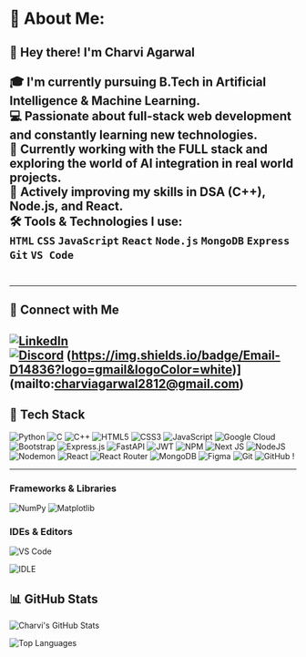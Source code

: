 # 💫 About Me:
## 👋 Hey there! I'm Charvi Agarwal<br><br>🎓 I'm currently pursuing B.Tech in Artificial Intelligence & Machine Learning.  <br>💻 Passionate about full-stack web development and constantly learning new technologies.  <br>🌱 Currently working with the **FULL stack** and exploring the world of **AI integration** in real world projects. <br>🎯 Actively improving my skills in **DSA (C++)**, **Node.js**, and **React**.  <br>🛠️ Tools & Technologies I use:  <br>`HTML` `CSS` `JavaScript` `React` `Node.js` `MongoDB` `Express` `Git` `VS Code`<br><br>

---

## 🔗 Connect with Me

[![LinkedIn](https://img.shields.io/badge/LinkedIn-Charvi%20Agarwal-blue?style=for-the-badge&logo=linkedin)](https://www.linkedin.com/in/charvi-agarwal-7aa36a335)  
[![Discord](https://img.shields.io/badge/Discord-charvi%231234-5865F2?style=for-the-badge&logo=discord&logoColor=white)](https://discordapp.com/users/1353206538369630279)
(https://img.shields.io/badge/Email-D14836?logo=gmail&logoColor=white)](mailto:charviagarwal2812@gmail.com) 
---

## 🔧 Tech Stack

![Python](https://img.shields.io/badge/Python-3670A0?style=for-the-badge&logo=python&logoColor=fff)
![C](https://img.shields.io/badge/C-00599C?style=for-the-badge&logo=c&logoColor=white)
![C++](https://img.shields.io/badge/C++-00599C?style=for-the-badge&logo=cplusplus&logoColor=white)
![HTML5](https://img.shields.io/badge/HTML5-E34F26?style=for-the-badge&logo=html5&logoColor=white)
![CSS3](https://img.shields.io/badge/CSS3-1572B6?style=for-the-badge&logo=css3&logoColor=white)
![JavaScript](https://img.shields.io/badge/JavaScript-F7DF1E?style=for-the-badge&logo=javascript&logoColor=black)
![Google Cloud](https://img.shields.io/badge/GoogleCloud-%234285F4.svg?style=for-the-badge&logo=google-cloud&logoColor=white) ![Bootstrap](https://img.shields.io/badge/bootstrap-%238511FA.svg?style=for-the-badge&logo=bootstrap&logoColor=white) ![Express.js](https://img.shields.io/badge/express.js-%23404d59.svg?style=for-the-badge&logo=express&logoColor=%2361DAFB) ![FastAPI](https://img.shields.io/badge/FastAPI-005571?style=for-the-badge&logo=fastapi) ![JWT](https://img.shields.io/badge/JWT-black?style=for-the-badge&logo=JSON%20web%20tokens) ![NPM](https://img.shields.io/badge/NPM-%23CB3837.svg?style=for-the-badge&logo=npm&logoColor=white) ![Next JS](https://img.shields.io/badge/Next-black?style=for-the-badge&logo=next.js&logoColor=white) ![NodeJS](https://img.shields.io/badge/node.js-6DA55F?style=for-the-badge&logo=node.js&logoColor=white) ![Nodemon](https://img.shields.io/badge/NODEMON-%23323330.svg?style=for-the-badge&logo=nodemon&logoColor=%BBDEAD) ![React](https://img.shields.io/badge/react-%2320232a.svg?style=for-the-badge&logo=react&logoColor=%2361DAFB) ![React Router](https://img.shields.io/badge/React_Router-CA4245?style=for-the-badge&logo=react-router&logoColor=white)  ![MongoDB](https://img.shields.io/badge/MongoDB-%234ea94b.svg?style=for-the-badge&logo=mongodb&logoColor=white) ![Figma](https://img.shields.io/badge/figma-%23F24E1E.svg?style=for-the-badge&logo=figma&logoColor=white) ![Git](https://img.shields.io/badge/git-%23F05033.svg?style=for-the-badge&logo=git&logoColor=white) ![GitHub](https://img.shields.io/badge/github-%23121011.svg?style=for-the-badge&logo=github&logoColor=white) !

---
### Frameworks & Libraries  
![NumPy](https://img.shields.io/badge/Numpy-013243?style=for-the-badge&logo=numpy&logoColor=white)
![Matplotlib](https://img.shields.io/badge/Matplotlib-004080?style=for-the-badge&logo=matplotlib&logoColor=white)


### IDEs & Editors  
![VS Code](https://img.shields.io/badge/VS_Code-007ACC?style=for-the-badge&logo=visual-studio-code&logoColor=white)

![IDLE](https://img.shields.io/badge/IDLE-yellow?style=for-the-badge)

## 📊 GitHub Stats

![Charvi's GitHub Stats](https://github-readme-stats.vercel.app/api?username=Charvi2812&show_icons=true&theme=radical)

![Top Languages](https://github-readme-stats.vercel.app/api/top-langs/?username=Charvi2812&layout=compact&theme=radical)




